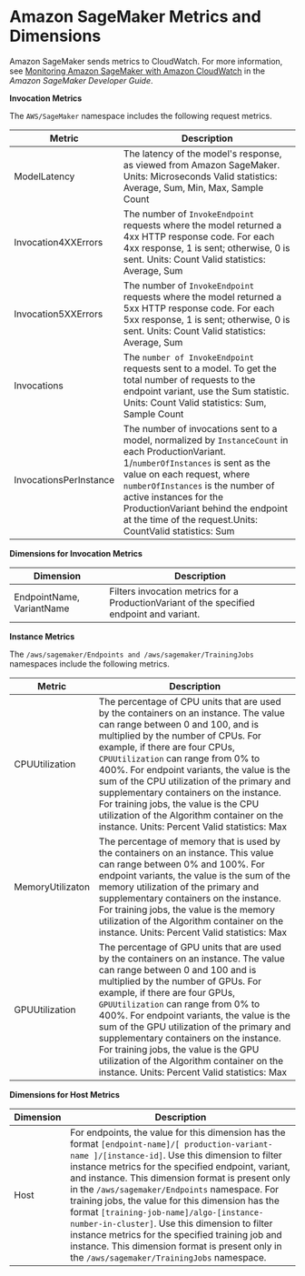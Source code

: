 # Amazon SageMaker Metrics and Dimensions<a name="sagemaker-metricscollected"></a>

Amazon SageMaker sends metrics to CloudWatch\. For more information, see [Monitoring Amazon SageMaker with Amazon CloudWatch](http://docs.aws.amazon.com/sagemaker/latest/dg/monitoring-cloudwatch.html) in the *Amazon SageMaker Developer Guide*\.

**Invocation Metrics**

The `AWS/SageMaker` namespace includes the following request metrics\.


| Metric | Description | 
| --- | --- | 
| ModelLatency |  The latency of the model's response, as viewed from Amazon SageMaker\. Units: Microseconds Valid statistics: Average, Sum, Min, Max, Sample Count  | 
| Invocation4XXErrors |  The number of `InvokeEndpoint` requests where the model returned a 4xx HTTP response code\. For each 4xx response, 1 is sent; otherwise, 0 is sent\. Units: Count Valid statistics: Average, Sum  | 
| Invocation5XXErrors |  The number of `InvokeEndpoint` requests where the model returned a 5xx HTTP response code\. For each 5xx response, 1 is sent; otherwise, 0 is sent\. Units: Count Valid statistics: Average, Sum  | 
| Invocations |  The `number of InvokeEndpoint` requests sent to a model\.  To get the total number of requests to the endpoint variant, use the Sum statistic\. Units: Count Valid statistics: Sum, Sample Count  | 
| InvocationsPerInstance | The number of invocations sent to a model, normalized by `InstanceCount` in each ProductionVariant\. 1/`numberOfInstances` is sent as the value on each request, where `numberOfInstances` is the number of active instances for the ProductionVariant behind the endpoint at the time of the request\.Units: CountValid statistics: Sum | 

**Dimensions for Invocation Metrics**


| Dimension | Description | 
| --- | --- | 
| EndpointName, VariantName |  Filters invocation metrics for a ProductionVariant of the specified endpoint and variant\.  | 

**Instance Metrics**

The `/aws/sagemaker/Endpoints and /aws/sagemaker/TrainingJobs` namespaces include the following metrics\.


| Metric | Description | 
| --- | --- | 
| CPUUtilization |  The percentage of CPU units that are used by the containers on an instance\. The value can range between 0 and 100, and is multiplied by the number of CPUs\. For example, if there are four CPUs, `CPUUtilization` can range from 0% to 400%\. For endpoint variants, the value is the sum of the CPU utilization of the primary and supplementary containers on the instance\. For training jobs, the value is the CPU utilization of the Algorithm container on the instance\. Units: Percent Valid statistics: Max  | 
| MemoryUtilizaton |  The percentage of memory that is used by the containers on an instance\. This value can range between 0% and 100%\. For endpoint variants, the value is the sum of the memory utilization of the primary and supplementary containers on the instance\. For training jobs, the value is the memory utilization of the Algorithm container on the instance\. Units: Percent Valid statistics: Max  | 
| GPUUtilization |  The percentage of GPU units that are used by the containers on an instance\. The value can range between 0 and 100 and is multiplied by the number of GPUs\. For example, if there are four GPUs, `GPUUtilization` can range from 0% to 400%\. For endpoint variants, the value is the sum of the GPU utilization of the primary and supplementary containers on the instance\. For training jobs, the value is the GPU utilization of the Algorithm container on the instance\. Units: Percent Valid statistics: Max  | 

**Dimensions for Host Metrics**


| Dimension | Description | 
| --- | --- | 
| Host |  For endpoints, the value for this dimension has the format `[endpoint-name]/[ production-variant-name ]/[instance-id]`\. Use this dimension to filter instance metrics for the specified endpoint, variant, and instance\. This dimension format is present only in the `/aws/sagemaker/Endpoints` namespace\. For training jobs, the value for this dimension has the format `[training-job-name]/algo-[instance-number-in-cluster]`\. Use this dimension to filter instance metrics for the specified training job and instance\. This dimension format is present only in the `/aws/sagemaker/TrainingJobs` namespace\.  | 